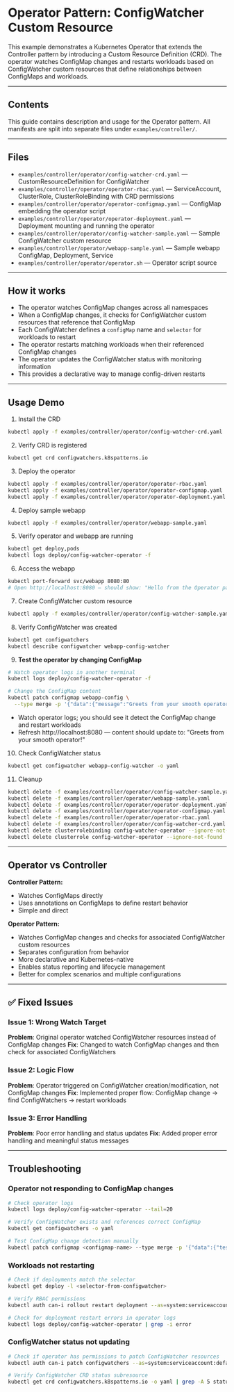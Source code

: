 # Operator Pattern: ConfigWatcher Custom Resource

This example demonstrates a Kubernetes Operator that extends the Controller pattern by introducing a Custom Resource Definition (CRD). The operator watches ConfigMap changes and restarts workloads based on ConfigWatcher custom resources that define relationships between ConfigMaps and workloads.

---

## Contents

This guide contains description and usage for the Operator pattern. All manifests are split into separate files under `examples/controller/`.

---

## Files

- `examples/controller/operator/config-watcher-crd.yaml` — CustomResourceDefinition for ConfigWatcher
- `examples/controller/operator/operator-rbac.yaml` — ServiceAccount, ClusterRole, ClusterRoleBinding with CRD permissions
- `examples/controller/operator/operator-configmap.yaml` — ConfigMap embedding the operator script
- `examples/controller/operator/operator-deployment.yaml` — Deployment mounting and running the operator
- `examples/controller/operator/config-watcher-sample.yaml` — Sample ConfigWatcher custom resource
- `examples/controller/operator/webapp-sample.yaml` — Sample webapp ConfigMap, Deployment, Service
- `examples/controller/operator/operator.sh` — Operator script source

---

## How it works

- The operator watches ConfigMap changes across all namespaces
- When a ConfigMap changes, it checks for ConfigWatcher custom resources that reference that ConfigMap
- Each ConfigWatcher defines a `configMap` name and `selector` for workloads to restart
- The operator restarts matching workloads when their referenced ConfigMap changes
- The operator updates the ConfigWatcher status with monitoring information
- This provides a declarative way to manage config-driven restarts

---

## Usage Demo

1. Install the CRD

```bash
kubectl apply -f examples/controller/operator/config-watcher-crd.yaml
```

2. Verify CRD is registered

```bash
kubectl get crd configwatchers.k8spatterns.io
```

3. Deploy the operator

```bash
kubectl apply -f examples/controller/operator/operator-rbac.yaml
kubectl apply -f examples/controller/operator/operator-configmap.yaml
kubectl apply -f examples/controller/operator/operator-deployment.yaml
```

4. Deploy sample webapp

```bash
kubectl apply -f examples/controller/operator/webapp-sample.yaml
```

5. Verify operator and webapp are running

```bash
kubectl get deploy,pods
kubectl logs deploy/config-watcher-operator -f
```

6. Access the webapp

```bash
kubectl port-forward svc/webapp 8080:80
# Open http://localhost:8080 — should show: "Hello from the Operator pattern!"
```

7. Create ConfigWatcher custom resource

```bash
kubectl apply -f examples/controller/operator/config-watcher-sample.yaml
```

8. Verify ConfigWatcher was created

```bash
kubectl get configwatchers
kubectl describe configwatcher webapp-config-watcher
```

9. **Test the operator by changing ConfigMap**

```bash
# Watch operator logs in another terminal
kubectl logs deploy/config-watcher-operator -f

# Change the ConfigMap content
kubectl patch configmap webapp-config \
  --type merge -p '{"data":{"message":"Greets from your smooth operator!"}}'
```

- Watch operator logs; you should see it detect the ConfigMap change and restart workloads
- Refresh http://localhost:8080 — content should update to: "Greets from your smooth operator!"

10. Check ConfigWatcher status

```bash
kubectl get configwatcher webapp-config-watcher -o yaml
```

11. Cleanup

```bash
kubectl delete -f examples/controller/operator/config-watcher-sample.yaml
kubectl delete -f examples/controller/operator/webapp-sample.yaml
kubectl delete -f examples/controller/operator/operator-deployment.yaml
kubectl delete -f examples/controller/operator/operator-configmap.yaml
kubectl delete -f examples/controller/operator/operator-rbac.yaml
kubectl delete -f examples/controller/operator/config-watcher-crd.yaml
kubectl delete clusterrolebinding config-watcher-operator --ignore-not-found
kubectl delete clusterrole config-watcher-operator --ignore-not-found
```

---

## Operator vs Controller

**Controller Pattern:**
- Watches ConfigMaps directly
- Uses annotations on ConfigMaps to define restart behavior
- Simple and direct

**Operator Pattern:**
- Watches ConfigMap changes and checks for associated ConfigWatcher custom resources
- Separates configuration from behavior
- More declarative and Kubernetes-native
- Enables status reporting and lifecycle management
- Better for complex scenarios and multiple configurations

---

## ✅ Fixed Issues

### **Issue 1: Wrong Watch Target**
**Problem**: Original operator watched ConfigWatcher resources instead of ConfigMap changes
**Fix**: Changed to watch ConfigMap changes and then check for associated ConfigWatchers

### **Issue 2: Logic Flow**
**Problem**: Operator triggered on ConfigWatcher creation/modification, not ConfigMap changes
**Fix**: Implemented proper flow: ConfigMap change → find ConfigWatchers → restart workloads

### **Issue 3: Error Handling**
**Problem**: Poor error handling and status updates
**Fix**: Added proper error handling and meaningful status messages

---

## Troubleshooting

### **Operator not responding to ConfigMap changes**
```bash
# Check operator logs
kubectl logs deploy/config-watcher-operator --tail=20

# Verify ConfigWatcher exists and references correct ConfigMap
kubectl get configwatchers -o yaml

# Test ConfigMap change detection manually
kubectl patch configmap <configmap-name> --type merge -p '{"data":{"test":"value"}}'
```

### **Workloads not restarting**
```bash
# Check if deployments match the selector
kubectl get deploy -l <selector-from-configwatcher>

# Verify RBAC permissions
kubectl auth can-i rollout restart deployment --as=system:serviceaccount:default:config-watcher-operator

# Check for deployment restart errors in operator logs
kubectl logs deploy/config-watcher-operator | grep -i error
```

### **ConfigWatcher status not updating**
```bash
# Check if operator has permissions to patch ConfigWatcher resources
kubectl auth can-i patch configwatchers --as=system:serviceaccount:default:config-watcher-operator

# Verify ConfigWatcher CRD status subresource
kubectl get crd configwatchers.k8spatterns.io -o yaml | grep -A 5 status
```
